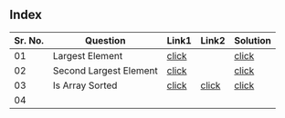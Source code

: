 ## Index

Sr. No. | Question|Link1 | Link2 | Solution
---|---|---|---|---
01 | Largest Element | [click](https://practice.geeksforgeeks.org/problems/largest-element-in-array4009/0?utm_source=youtube&utm_medium=collab_striver_ytdescription&utm_campaign=largest-element-in-array) | | [click](./Solutions/LargestElement.java)
02 | Second Largest Element | [click](https://practice.geeksforgeeks.org/problems/second-largest3735/1?utm_source=youtube&utm_medium=collab_striver_ytdescription&utm_campaign=second-largest) | | [click](./Solutions/SecondLargest.java)
03 | Is Array Sorted | [click](https://practice.geeksforgeeks.org/problems/check-if-an-array-is-sorted0701/1?utm_source=youtube&utm_medium=collab_striver_ytdescription&utm_campaign=check-if-an-array-is-sorted)|[click](https://leetcode.com/problems/check-if-array-is-sorted-and-rotated/) |[click](./Solutions/IsArraySorted.java) 
04 | 